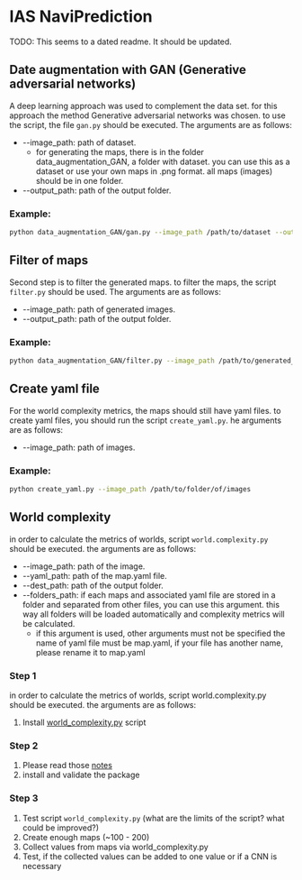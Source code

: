 # IAS NaviPrediction

TODO: This seems to a dated readme. It should be updated.
## Date augmentation with GAN (Generative adversarial networks)
A deep learning approach was used to complement the data set. for this approach the method Generative adversarial networks was chosen. to use the script, the file `gan.py` should be executed. 
The arguments are as follows:
- --image_path: path of dataset.
  - for generating the maps, there is in the folder data_augmentation_GAN, a folder with dataset. you can use this as a dataset or use your own maps in .png format. all maps (images) should be in one folder.
- --output_path: path of the output folder.
### Example:
```bash
python data_augmentation_GAN/gan.py --image_path /path/to/dataset --output_path /path/to/output
```
## Filter of maps
Second step is to filter the generated maps. to filter the maps, the script `filter.py` should be used. 
The arguments are as follows:
- --image_path: path of generated images.
- --output_path: path of the output folder.
### Example:
```bash
python data_augmentation_GAN/filter.py --image_path /path/to/generated_images --output_path /path/to/output
```

## Create yaml file
For the world complexity metrics, the maps should still have yaml files. 
to create yaml files, you should run the script `create_yaml.py`.
he arguments are as follows:
- --image_path: path of images.
### Example:
```bash
python create_yaml.py --image_path /path/to/folder/of/images
```
## World complexity

in order to calculate the metrics of worlds, script `world.complexity.py` should be executed. 
the arguments are as follows:
- --image_path: path of the image.
- --yaml_path: path of the map.yaml file.
- --dest_path: path of the output folder.
- --folders_path: if each maps and associated yaml file are stored in a folder and separated from other files, you can use this argument. this way all folders will be loaded automatically and complexity metrics will be calculated.
  - if this argument is used, other arguments must not be specified
the name of yaml file must be map.yaml, if your file has another name, please rename it to map.yaml
### Step 1
in order to calculate the metrics of worlds, script world.complexity.py should be executed. the arguments are as follows:
1. Install [world_complexity.py](https://github.com/ignc-research/arena-evaluation/blob/main/static-world-complexity/world_complexity.py) script

### Step 2
1. Please read those [notes](https://drive.google.com/drive/folders/1Sw-r-8_AGxYAbrW0-csTRDjSVWHEy0A1?usp=sharing)
1. install and validate the package

### Step 3
1. Test script `world_complexity.py` (what are the limits of the script? what could be improved?)
1. Create enough maps (~100 - 200)
1. Collect values from maps via world_complexity.py
1. Test, if the collected values can be added to one value or if a CNN is necessary
